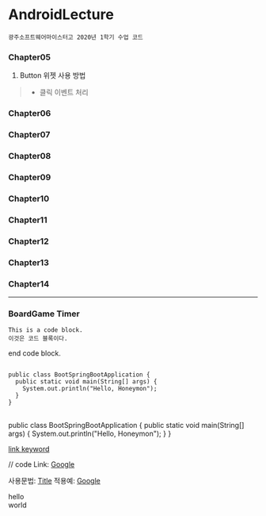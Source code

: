 # AndroidLecture
    광주소프트웨어마이스터고 2020년 1학기 수업 코드

### Chapter05
1. Button 위젯 사용 방법
>* 클릭 이벤트 처리
### Chapter06
### Chapter07
### Chapter08
### Chapter09
### Chapter10
### Chapter11
### Chapter12
### Chapter13
### Chapter14
***
### BoardGame Timer


    This is a code block.
    이것은 코드 블록이다.
    
end code block.

<pre>
<code>
public class BootSpringBootApplication {
  public static void main(String[] args) {
    System.out.println("Hello, Honeymon");
  }
}
</code>
</pre>

public class BootSpringBootApplication {
  public static void main(String[] args) {
    System.out.println("Hello, Honeymon");
  }
}

[link keyword][id]

[id]: URL "Optional Title here"

// code
Link: [Google][googlelink]

[googlelink]: https://google.com "Go google"


사용문법: [Title](link)
적용예: [Google](https://google.com, "google link")

hello   
world
